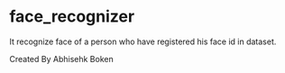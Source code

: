 # face_recognizer
It recognize face of a person who have registered his face id in dataset.

Created By Abhisehk Boken
